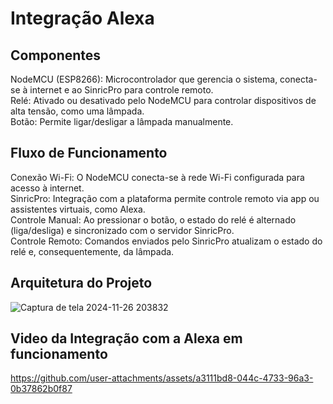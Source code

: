 # Integração Alexa

## Componentes
NodeMCU (ESP8266): Microcontrolador que gerencia o sistema, conecta-se à internet e ao SinricPro para controle remoto. <br>
Relé: Ativado ou desativado pelo NodeMCU para controlar dispositivos de alta tensão, como uma lâmpada. <br>
Botão: Permite ligar/desligar a lâmpada manualmente. <br>

## Fluxo de Funcionamento
Conexão Wi-Fi: O NodeMCU conecta-se à rede Wi-Fi configurada para acesso à internet. <br>
SinricPro: Integração com a plataforma permite controle remoto via app ou assistentes virtuais, como Alexa. <br>
Controle Manual: Ao pressionar o botão, o estado do relé é alternado (liga/desliga) e sincronizado com o servidor SinricPro. <br>
Controle Remoto: Comandos enviados pelo SinricPro atualizam o estado do relé e, consequentemente, da lâmpada.<br>

## Arquitetura do Projeto
![Captura de tela 2024-11-26 203832](https://github.com/user-attachments/assets/e1527f66-6283-44e9-8c46-0c1754091f6e)


## Video da Integração com a Alexa em funcionamento
https://github.com/user-attachments/assets/a3111bd8-044c-4733-96a3-0b37862b0f87


